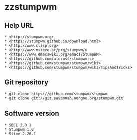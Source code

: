 zzstumpwm
=========

## Help URL

    * <http://stumpwm.org>
    * <https://stumpwm.github.io/download.html>
    * <http://www.clisp.org>
    * <http://www.xsteve.at/prg/stumpwm/>
    * <https://www.emacswiki.org/emacs/StumpWM>
    * <https://github.com/alezost/stumpwmrc>
    * <https://github.com/stumpwm/stumpwm/wiki>
    * <https://github.com/stumpwm/stumpwm/wiki/TipsAndTricks>

## Git repository

    * git clone https://github.com/stumpwm/stumpwm
    * git clone git://git.savannah.nongnu.org/stumpwm.git

## Software version
    
    * SBCL 2.0.1
    * Stumpwm 1.0
    * Slime 2.26.1
